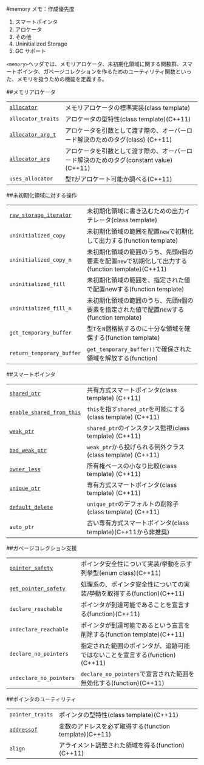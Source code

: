 #memory
メモ：作成優先度
1. スマートポインタ
2. アロケータ
3. その他
4. Uninitialized Storage
5. GC サポート


`<memory>`ヘッダでは、メモリアロケータ、未初期化領域に関する関数群、スマートポインタ、ガベージコレクションを作るためのユーティリティ関数といった、メモリを扱うための機能を定義する。


##メモリアロケータ

| | |
|--------------------------------------------------------------------------------------------------------------------|----------------------------------------------------------------------------------------------------------------------------------------------|
| [`allocator`](./memory/allocator.md) | メモリアロケータの標準実装(class template) |
| `allocator_traits` | アロケータの型特性(class template)(C++11) |
| [`allocator_arg_t`](./memory/allocator_arg_t.md) | アロケータを引数として渡す際の、オーバーロード解決のためのタグ(class) (C++11) |
| [`allocator_arg`](./memory/allocator_arg_t.md) | アロケータを引数として渡す際の、オーバーロード解決のためのタグ(constant value) (C++11) |
| `uses_allocator` | 型`T`がアロケート可能か調べる(C++11) |


##未初期化領域に対する操作

| | |
|------------------------------------------------------------------------------------------------------------------------------|--------------------------------------------------------------------------------------------------------------------------------------------------------------------------------|
| [`raw_storage_iterator`](./memory/raw_storage_iterator.md) | 未初期化領域に書き込むための出力イテレータ(class template) |
| `uninitialized_copy` | 未初期化領域の範囲を配置`new`で初期化して出力する(function template) |
| `uninitialized_copy_n` | 未初期化領域の範囲のうち、先頭`N`個の要素を配置`new`で初期化して出力する(function template)(C++11) |
| `uninitialized_fill` | 未初期化領域の範囲を、指定された値で配置newする(function template) |
| `uninitialized_fill_n` | 未初期化領域の範囲のうち、先頭`N`個の要素を指定された値で配置newする(function template) |
| `get_temporary_buffer` | 型`T`を`N`個格納するのに十分な領域を確保する(function template) |
| `return_temporary_buffer` | `get_temporary_buffer()`で確保された領域を解放する(function) |


##スマートポインタ

| | |
|------------------------------------------------------------------------------------------------------------------------------------|--------------------------------------------------------------------------------------------------------------------|
| [`shared_ptr`](./memory/shared_ptr.md) | 共有方式スマートポインタ(class template) (C++11) |
| [`enable_shared_from_this`](./memory/enable_shared_from_this.md) | `this`を指す`shared_ptr`を可能にする(class template) (C++11) |
| [`weak_ptr`](./memory/weak_ptr.md) | `shared_ptr`のインスタンス監視(class template) (C++11) |
| [`bad_weak_ptr`](./memory/bad_weak_ptr.md) | `weak_ptr`から投げられる例外クラス(class template) (C++11) |
| [`owner_less`](./memory/owner_less.md) | 所有権ベースの小なり比較(class template) (C++11) |
| [`unique_ptr`](./memory/unique_ptr.md) | 専有方式スマートポインタ(class template) (C++11) |
| [`default_delete`](./memory/default_delete.md) | `unique_ptr`のデフォルトの削除子(class template) (C++11) |
| `auto_ptr` | 古い専有方式スマートポインタ(class template)(C++11から非推奨) |


##ガベージコレクション支援

| | |
|--------------------------------------------------------------------------------------------------------------------------|------------------------------------------------------------------------------------------------------------------------------------------------------------------|
| [`pointer_safety`](./memory/pointer_safety.md) | ポインタ安全性について実装/挙動を示す列挙型(enum class)(C++11) |
| [`get_pointer_safety`](./memory/get_pointer_safety.md) | 処理系の、ポインタ安全性についての実装/挙動を取得する(function)(C++11) |
| `declare_reachable` | ポインタが到達可能であることを宣言する(function)(C++11) |
| `undeclare_reachable` | ポインタが到達可能であるという宣言を削除する(function template)(C++11) |
| `declare_no_pointers` | 指定された範囲のポインタが、追跡可能ではないことを宣言する(function)(C++11) |
| `undeclare_no_pointers` | `declare_no_pointers`で宣言された範囲を無効化する(function)(C++11) |


##ポインタのユーティリティ

| | |
|--------------------------------------------------------------------------------------------------------|--------------------------------------------------------------------------------------------|
| `pointer_traits` | ポインタの型特性(class template)(C++11) |
| [`addressof`](./memory/addressof.md) | 変数のアドレスを必ず取得する(function template)(C++11) |
| `align` | アライメント調整された領域を得る(function)(C++11) |



